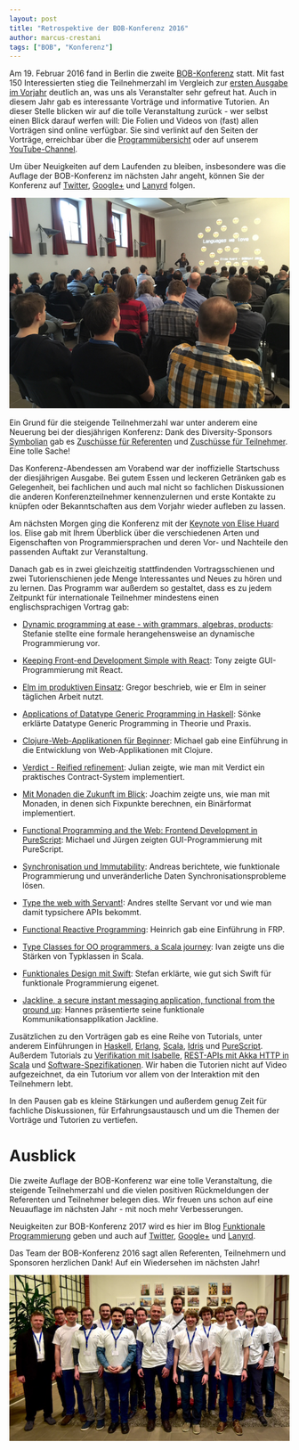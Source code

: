 ```yaml
---
layout: post
title: "Retrospektive der BOB-Konferenz 2016"
author: marcus-crestani
tags: ["BOB", "Konferenz"]
---
```


Am 19. Februar 2016 fand in Berlin die zweite
[BOB-Konferenz](http://bobkonf.de/) statt. Mit fast 150 Interessierten
stieg die Teilnehmerzahl im Vergleich zur
[ersten Ausgabe im Vorjahr](http://funktionale-programmierung.de/2015/03/05/bob-resumee.html)
deutlich an, was uns als Veranstalter sehr gefreut hat. Auch in diesem
Jahr gab es interessante Vorträge und informative Tutorien. An dieser
Stelle blicken wir auf die tolle Veranstaltung zurück - wer selbst
einen Blick darauf werfen will: Die Folien und Videos von (fast) allen
Vorträgen sind online verfügbar. Sie sind verlinkt auf den Seiten der
Vorträge, erreichbar über die
[Programmübersicht](http://bobkonf.de/2016/programm.html) oder auf
unserem
[YouTube-Channel](https://www.youtube.com/channel/UC2svxmX1Bfyaln2bs9ZsyGA).

Um über Neuigkeiten auf dem Laufenden zu bleiben, insbesondere was die
Auflage der BOB-Konferenz im nächsten Jahr angeht, können Sie der
Konferenz auf [Twitter](https://twitter.com/bobkonf),
[Google+](https://plus.google.com/+BobkonfDe/posts) und
[Lanyrd](http://lanyrd.com/2016/bobkonf2016/) folgen.

<img src="/files/bob-2016-resumee/bob-keynote.jpg">

<!-- more start -->

Ein Grund für die steigende Teilnehmerzahl war unter anderem eine
Neuerung bei der diesjährigen Konferenz: Dank des Diversity-Sponsors
[Symbolian](http://www.symbolian.net/) gab es
[Zuschüsse für Referenten](http://bobkonf.de/2016/de/speaker-grants.html)
und
[Zuschüsse für Teilnehmer](http://bobkonf.de/2016/de/registration.html). Eine
tolle Sache!

Das Konferenz-Abendessen am Vorabend war der inoffizielle Startschuss
der diesjährigen Ausgabe. Bei gutem Essen und leckeren Getränken gab
es Gelegenheit, bei fachlichen und auch mal nicht so fachlichen
Diskussionen die anderen Konferenzteilnehmer kennenzulernen und erste
Kontakte zu knüpfen oder Bekanntschaften aus dem Vorjahr wieder
aufleben zu lassen.

Am nächsten Morgen ging die Konferenz mit der
[Keynote von Elise Huard](http://bobkonf.de/2016/keynote.html)
los. Elise gab mit Ihrem Überblick über die verschiedenen Arten und
Eigenschaften von Programmiersprachen und deren Vor- und Nachteile den
passenden Auftakt zur Veranstaltung.

Danach gab es in zwei gleichzeitig stattfindenden Vortragsschienen und
zwei Tutorienschienen jede Menge Interessantes und Neues zu hören und
zu lernen. Das Programm war außerdem so gestaltet, dass es zu jedem
Zeitpunkt für internationale Teilnehmer mindestens einen
englischsprachigen Vortrag gab:

* [Dynamic programming at ease - with grammars, algebras, products](http://bobkonf.de/2016/schirmer.html):
  Stefanie stellte eine formale herangehensweise an dynamische
  Programmierung vor.

* [Keeping Front-end Development Simple with React](http://bobkonf.de/2016/tsui.html):
  Tony zeigte GUI-Programmierung mit React.

* [Elm im produktiven Einsatz](http://bobkonf.de/2016/grosse-boelting.html):
  Gregor beschrieb, wie er Elm in seiner täglichen Arbeit nutzt.

* [Applications of Datatype Generic Programming in Haskell](http://bobkonf.de/2016/hahn.html):
  Sönke erklärte Datatype Generic Programming in Theorie und Praxis.

* [Clojure-Web-Applikationen für Beginner](http://bobkonf.de/2016/vitz.html):
  Michael gab eine Einführung in die Entwicklung von Web-Applikationen
  mit Clojure.

* [Verdict - Reified refinement](http://bobkonf.de/2016/arni.html):
  Julian zeigte, wie man mit Verdict ein praktisches Contract-System
  implementiert.

* [Mit Monaden die Zukunft im Blick](http://bobkonf.de/2016/breitner-monaden.html):
  Joachim zeigte uns, wie man mit Monaden, in denen sich Fixpunkte
  berechnen, ein Binärformat implementiert.

* [Functional Programming and the Web: Frontend Development in PureScript](http://bobkonf.de/2016/karg.html):
  Michael und Jürgen zeigten GUI-Programmierung mit PureScript.

* [Synchronisation und Immutability](http://bobkonf.de/2016/bernauer.html):
  Andreas berichtete, wie funktionale Programmierung und
  unveränderliche Daten Synchronisationsprobleme lösen.

* [Type the web with Servant!](http://bobkonf.de/2016/loeh-servant.html):
  Andres stellte Servant vor und wie man damit typsichere APIs bekommt.

* [Functional Reactive Programming](http://bobkonf.de/2016/apfelmus.html):
  Heinrich gab eine Einführung in FRP.

* [Type Classes for OO programmers, a Scala journey](http://bobkonf.de/2016/kusalic.html):
  Ivan zeigte uns die Stärken von Typklassen in Scala.

* [Funktionales Design mit Swift](http://bobkonf.de/2016/wehr.html):
  Stefan erklärte, wie gut sich Swift für funktionale Programmierung
  eigenet.

* [Jackline, a secure instant messaging application, functional from the ground up](http://bobkonf.de/2016/mehnert.html):
  Hannes präsentierte seine funktionale Kommunikationsapplikation
  Jackline.

Zusätzlichen zu den Vorträgen gab es eine Reihe von Tutorials, unter
anderem Einführungen in
[Haskell](http://bobkonf.de/2016/mehnert.html),
[Erlang](http://bobkonf.de/2016/raschke.html),
[Scala](http://bobkonf.de/2016/ochsenreither.html),
[Idris](http://bobkonf.de/2016/loeh-idris.html) und
[PureScript](http://bobkonf.de/2016/fischmann-purescript.html). Außerdem
Tutorials zu
[Verifikation mit Isabelle](http://bobkonf.de/2016/breitner-isabelle.html),
[REST-APIs mit Akka HTTP in Scala](http://bobkonf.de/2016/rudolph.html)
und [Software-Spezifikationen](http://bobkonf.de/2016/rauch.html).
Wir haben die Tutorien nicht auf Video aufgezeichnet, da ein Tutorium
vor allem von der Interaktion mit den Teilnehmern lebt.

In den Pausen gab es kleine Stärkungen und außerdem genug Zeit für
fachliche Diskussionen, für Erfahrungsaustausch und um die Themen der
Vorträge und Tutorien zu vertiefen.

# Ausblick

Die zweite Auflage der BOB-Konferenz war eine tolle Veranstaltung, die
steigende Teilnehmerzahl und die vielen positiven Rückmeldungen der
Referenten und Teilnehmer belegen dies. Wir freuen uns schon auf eine
Neuauflage im nächsten Jahr - mit noch mehr Verbesserungen.

Neuigkeiten zur BOB-Konferenz 2017 wird es hier im Blog
[Funktionale Programmierung](http://funktionale-programmierung.de/)
geben und auch auf [Twitter](https://twitter.com/bobkonf),
[Google+](https://plus.google.com/+BobkonfDe/posts) und
[Lanyrd](http://lanyrd.com/2016/bobkonf2016/).

Das Team der BOB-Konferenz 2016 sagt allen Referenten, Teilnehmern und
Sponsoren herzlichen Dank! Auf ein Wiedersehen im nächsten Jahr!

<img src="/files/bob-2016-resumee/bob-team.jpg">
